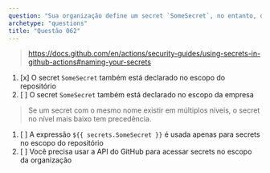 ```yaml
---
question: "Sua organização define um secret `SomeSecret`, no entanto, quando você referencia esse secret em um workflow usando `${{ secrets.SomeSecret }}`, ele fornece um valor diferente do esperado. Qual pode ser a razão para isso?"
archetype: "questions"
title: "Questão 062"
---
```


> https://docs.github.com/en/actions/security-guides/using-secrets-in-github-actions#naming-your-secrets
1. [x] O secret `SomeSecret` também está declarado no escopo do repositório
1. [ ] O secret `SomeSecret` também está declarado no escopo da empresa
> Se um secret com o mesmo nome existir em múltiplos níveis, o secret no nível mais baixo tem precedência.
1. [ ] A expressão `${{ secrets.SomeSecret }}` é usada apenas para secrets no escopo do repositório
1. [ ] Você precisa usar a API do GitHub para acessar secrets no escopo da organização

